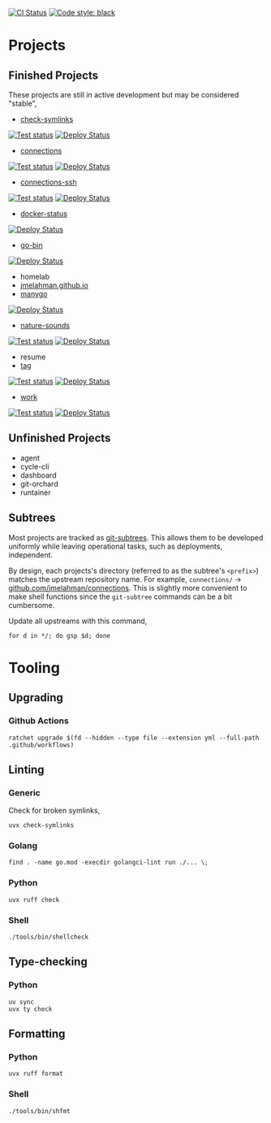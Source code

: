 [![CI Status](https://github.com/jmelahman/monorepo/actions/workflows/test.yml/badge.svg)](https://github.com/jmelahman/monorepo/actions/workflows/test.yml)
[![Code style: black](https://img.shields.io/badge/code%20style-black-000000.svg)](https://github.com/psf/black)

# Projects

## Finished Projects

These projects are still in active development but may be considered "stable",

- [check-symlinks](https://github.com/jmelahman/check-symlinks)

[![Test status](https://github.com/jmelahman/check-symlinks/actions/workflows/test.yml/badge.svg)](https://github.com/jmelahman/check-symlinks/actions)
[![Deploy Status](https://github.com/jmelahman/check-symlinks/actions/workflows/release.yml/badge.svg)](https://github.com/jmelahman/check-symlinks/actions)

- [connections](https://github.com/jmelahman/connections)

[![Test status](https://github.com/jmelahman/connections/actions/workflows/test.yml/badge.svg)](https://github.com/jmelahman/connections/actions)
[![Deploy Status](https://github.com/jmelahman/connections/actions/workflows/release.yml/badge.svg)](https://github.com/jmelahman/connections/actions)

- [connections-ssh](https://github.com/jmelahman/connections-ssh)

[![Test status](https://github.com/jmelahman/connections-ssh/actions/workflows/test.yml/badge.svg)](https://github.com/jmelahman/connections-ssh/actions)
[![Deploy Status](https://github.com/jmelahman/connections-ssh/actions/workflows/release.yml/badge.svg)](https://github.com/jmelahman/connections-ssh/actions)

- [docker-status](https://github.com/jmelahman/docker-status)

[![Deploy Status](https://github.com/jmelahman/docker-status/actions/workflows/release.yml/badge.svg)](https://github.com/jmelahman/docker-status/actions)

- [go-bin](https://github.com/jmelahman/go-bin)

[![Deploy Status](https://github.com/jmelahman/go-bin/actions/workflows/release.yml/badge.svg)](https://github.com/jmelahman/go-bin/actions)

- homelab
- [jmelahman.github.io](https://github.com/jmelahman/jmelahman.github.io)
- [manygo](https://github.com/jmelahman/manygo)

[![Deploy Status](https://github.com/jmelahman/manygo/actions/workflows/release.yml/badge.svg)](https://github.com/jmelahman/manygo/actions)

- [nature-sounds](https://github.com/jmelahman/nature-sounds)

[![Test status](https://github.com/jmelahman/nature-sounds/actions/workflows/test.yml/badge.svg)](https://github.com/jmelahman/nature-sounds/actions)
[![Deploy Status](https://github.com/jmelahman/nature-sounds/actions/workflows/release.yml/badge.svg)](https://github.com/jmelahman/nature-sounds/actions)

- resume
- [tag](https://github.com/jmelahman/tag)

[![Test status](https://github.com/jmelahman/tag/actions/workflows/test.yml/badge.svg)](https://github.com/jmelahman/tag/actions)
[![Deploy Status](https://github.com/jmelahman/tag/actions/workflows/release.yml/badge.svg)](https://github.com/jmelahman/tag/actions)

- [work](https://github.com/jmelahman/work)

[![Test status](https://github.com/jmelahman/work/actions/workflows/test.yml/badge.svg)](https://github.com/jmelahman/work/actions)
[![Deploy Status](https://github.com/jmelahman/work/actions/workflows/release.yml/badge.svg)](https://github.com/jmelahman/work/actions)


## Unfinished Projects

- agent
- cycle-cli
- dashboard
- git-orchard
- runtainer

## Subtrees

Most projects are tracked as [git-subtrees](https://github.com/git/git/blob/master/contrib/subtree/git-subtree.txt).
This allows them to be developed uniformly while leaving operational tasks, such as deployments, independent.

By design, each projects's directory (referred to as the subtree's `<prefix>`) matches the upstream repository name.
For example, `connections/` → [github.com/jmelahman/connections](https://github.com/jmelahman/connections).
This is slightly more convenient to make shell functions since the `git-subtree` commands can be a bit cumbersome.

Update all upstreams with this command,

```shell
for d in */; do gsp $d; done
```

# Tooling

## Upgrading

### Github Actions

```
ratchet upgrade $(fd --hidden --type file --extension yml --full-path .github/workflows)
```

## Linting

### Generic

Check for broken symlinks,

```shell
uvx check-symlinks
```
### Golang

```shell
find . -name go.mod -execdir golangci-lint run ./... \;
```

### Python

```shell
uvx ruff check
```

### Shell

```shell
./tools/bin/shellcheck
```

## Type-checking

### Python

```shell
uv sync
uvx ty check
```

## Formatting

### Python

```shell
uvx ruff format
```

### Shell

```shell
./tools/bin/shfmt
```
